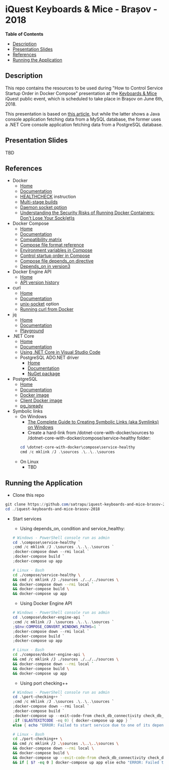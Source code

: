 # iQuest Keyboards & Mice - Brașov - 2018
**Table of Contents**  
- [Description](#description)  
- [Presentation Slides](#slides) 
- [References](#references)   
- [Running the Application](#run)  

<a name="description">Description</a>
--
This repo contains the resources to be used during "How to Control Service Startup Order in Docker Compose" presentation at the [Keyboards & Mice](https://www.iquestgroup.com/en/event/keyboards-mice-brasov-2018/) iQuest public event, which is scheduled to take place in Brașov on June 6th, 2018.  

This presentation is based on [this article](https://crossprogramming.com/2018/05/13/controlling-service-startup-order-in-docker-compose.html), but while the latter shows a Java console application fetching data from a MySQL database, the former uses a .NET Core console application fetching data from a PostgreSQL database.  

<a name="slides">Presentation Slides</a>  
--
TBD

<a name="references">References</a>  
--
* Docker
  * [Home](https://www.docker.com/)
  * [Documentation](https://docs.docker.com/)
  * [HEALTHCHECK](https://docs.docker.com/engine/reference/builder/#healthcheck) instruction
  * [Multi-stage builds](https://docs.docker.com/develop/develop-images/multistage-build/)
  * [Daemon socket option](https://docs.docker.com/engine/reference/commandline/dockerd/#examples)
  * [Understanding the Security Risks of Running Docker Containers: Don't Lose Your Sock(et)s](https://www.ctl.io/developers/blog/post/tutorial-understanding-the-security-risks-of-running-docker-containers)
* Docker Compose
  * [Home](https://github.com/docker/compose)
  * [Documentation](https://docs.docker.com/compose/)
  * [Compatibility matrix](https://docs.docker.com/compose/compose-file/compose-versioning/#compatibility-matrix)
  * [Compose file format reference](https://docs.docker.com/compose/compose-file/compose-versioning/#compose-file-format-references)
  * [Environment variables in Compose](https://docs.docker.com/compose/environment-variables/)
  * [Control startup order in Compose](https://docs.docker.com/compose/startup-order/)
  * [Compose file depends_on directive](https://docs.docker.com/compose/compose-file/#depends_on)
  * [Depends_on in version3](https://github.com/docker/compose/issues/4305#issuecomment-276527457)
* Docker Engine API
  * [Home](https://docs.docker.com/develop/sdk/)
  * [API version history](https://docs.docker.com/engine/api/version-history/)
* curl
  * [Home](https://curl.haxx.se/)
  * [Documentation](https://curl.haxx.se/docs/manpage.html)
  * [unix-socket](https://curl.haxx.se/docs/manpage.html#--unix-socket) option
  * [Running curl from Docker](https://hub.docker.com/r/byrnedo/alpine-curl/)
* jq
  * [Home](https://stedolan.github.io/jq/)
  * [Documentation](https://stedolan.github.io/jq/manual/)
  * [Playground](https://jqplay.org/)
* .NET Core
  * [Home](https://github.com/dotnet/core)
  * [Documentation](https://docs.microsoft.com/en-us/dotnet/core/)
  * [Using .NET Core in Visual Studio Code](https://code.visualstudio.com/docs/other/dotnet)
  * PostgreSQL ADO\.NET driver
    * [Home](http://www.npgsql.org/index.html)
    * [Documentation](http://www.npgsql.org/doc/)
    * [NuGet package](https://www.nuget.org/packages/Npgsql/3.2.7)
* PostgreSQL 
  * [Home](https://www.postgresql.org/)
  * [Documentation](https://www.postgresql.org/docs/)
  * [Docker image](https://hub.docker.com/_/postgres/)
  * [Client Docker image](https://hub.docker.com/r/jbergknoff/postgresql-client/)
  * [pg_isready](https://www.postgresql.org/docs/10/static/app-pg-isready.html)
* Symbolic links
  * On Windows
    * [The Complete Guide to Creating Symbolic Links (aka Symlinks) on Windows](https://www.howtogeek.com/howto/16226/complete-guide-to-symbolic-links-symlinks-on-windows-or-linux/)
    * Create a hard-link from /dotnet-core-with-docker/sources to /dotnet-core-with-docker/compose/service-healthy folder:
    ````powershell
    cd \dotnet-core-with-docker\compose\service-healthy
    cmd /c mklink /J .\sources .\..\..\sources
    ````
  * On Linux
    * TBD  

<a name="run">Running the  Application</a>  
--
* Clone this repo
````powershell
git clone https://github.com/satrapu/iquest-keyboards-and-mice-brasov-2018.git
cd ./iquest-keyboards-and-mice-brasov-2018
````
* Start services
  * Using depends_on, condition and service_healthy:
  ````powershell
  # Windows - PowerShell console run as admin
  cd .\compose\service-healthy `
  ;cmd /c mklink /J .\sources .\..\..\sources `
  ;docker-compose down --rmi local `
  ;docker-compose build `
  ;docker-compose up app
  ```` 

  ````bash
  # Linux - Bash
  cd ./compose/service-healthy \
  && cmd /c mklink /J ./sources ./../../sources \
  && docker-compose down --rmi local `
  && docker-compose build \
  && docker-compose up app
  ```` 

  * Using Docker Engine API
  ````powershell
  # Windows - PowerShell console run as admin
  cd .\compose\docker-engine-api `
  ;cmd /c mklink /J .\sources .\..\..\sources `
  ;$Env:COMPOSE_CONVERT_WINDOWS_PATHS=1 `
  ;docker-compose down --rmi local `
  ;docker-compose build `
  ;docker-compose up app
  ```` 

  ````bash
  # Linux - Bash
  cd ./compose/docker-engine-api \
  && cmd /c mklink /J ./sources ./../../sources \
  && docker-compose down --rmi local `
  && docker-compose build \
  && docker-compose up app
  ```` 

  * Using port checking++
  ````powershell
  # Windows - PowerShell console run as admin
  cd .\port-checking++ `
  ;cmd /c mklink /J .\sources .\..\..\sources `
  ;docker-compose down --rmi local `
  ;docker-compose build `
  ;docker-compose up --exit-code-from check_db_connectivity check_db_connectivity `
  ;if ($LASTEXITCODE -eq 0) { docker-compose up app } `
  else { echo "ERROR: Failed to start service due to one of its dependencies!" }
  ```` 

  ````bash
  # Linux - Bash
  cd ./port-checking++ \
  && cmd /c mklink /J .\sources .\..\..\sources \
  && docker-compose down --rmi local \
  && docker-compose build \
  && docker-compose up --exit-code-from check_db_connectivity check_db_connectivity \
  && if [ $? -eq 0 ] docker-compose up app else echo "ERROR: Failed to start service due to one of its dependencies!" fi
  ```` 